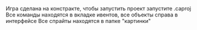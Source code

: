 Игра сделана на констракте, чтобы запустить проект запустите .caproj
Все команды находятся в вкладке ивентов, все объекты справа в интерфейсе
Все спрайты находятся в папке "картинки"
